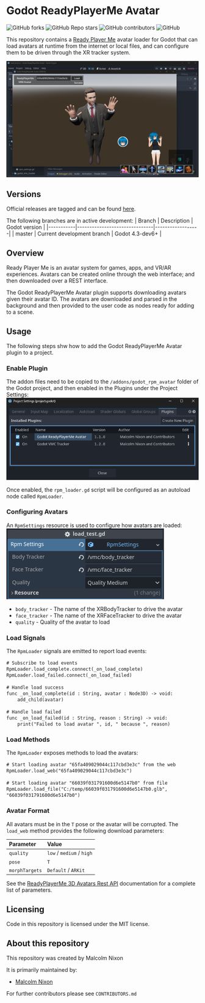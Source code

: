 # Godot ReadyPlayerMe Avatar

![GitHub forks](https://img.shields.io/github/forks/Malcolmnixon/GodotReadyPlayerMeAvatar?style=plastic)
![GitHub Repo stars](https://img.shields.io/github/stars/Malcolmnixon/GodotReadyPlayerMeAvatar?style=plastic)
![GitHub contributors](https://img.shields.io/github/contributors/Malcolmnixon/GodotReadyPlayerMeAvatar?style=plastic)
![GitHub](https://img.shields.io/github/license/Malcolmnixon/GodotReadyPlayerMeAvatar?style=plastic)

This repository contains a [Ready Player Me](https://readyplayer.me/) avatar
loader for Godot that can load avatars at runtime from the internet or local
files, and can configure them to be driven through the XR tracker system.

![Avatar Demo](/docs/avatar_demo.png)

## Versions

Official releases are tagged and can be found [here](https://github.com/Malcolmnixon/GodotXRAxisStudioTracker/releases).

The following branches are in active development:
|  Branch   |  Description                  |  Godot version   |
|-----------|-------------------------------|------------------|
|  master   | Current development branch    |  Godot 4.3-dev6+ |

## Overview

Ready Player Me is an avatar system for games, apps, and VR/AR experiences.
Avatars can be created online through the web interface; and then downloaded
over a REST interface.

The Godot ReadyPlayerMe Avatar plugin supports downloading avatars given
their avatar ID. The avatars are downloaded and parsed in the background
and then provided to the user code as nodes ready for adding to a scene.

## Usage

The following steps shw how to add the Godot ReadyPlayerMe Avatar plugin to a
project.

### Enable Plugin

The addon files need to be copied to the `/addons/godot_rpm_avatar` folder of
the Godot project, and then enabled in the Plugins under the Project Settings:
![Enable Plugin](/docs/enable_plugin.png)

Once enabled, the `rpm_loader.gd` script will be configured as an autoload
node called `RpmLoader`.

### Configuring Avatars

An `RpmSettings` resource is used to configure how avatars are loaded:
![RPM Settings](/docs/rpm_settings.png)
* `body_tracker` - The name of the XRBodyTracker to drive the avatar
* `face_tracker` - The name of the XRFaceTracker to drive the avatar
* `quality` - Quality of the avatar to load

### Load Signals

The `RpmLoader` signals are emitted to report load events:
```gdscript
# Subscribe to load events
RpmLoader.load_complete.connect(_on_load_complete)
RpmLoader.load_failed.connect(_on_load_failed)

# Handle load success
func _on_load_complete(id : String, avatar : Node3D) -> void:
    add_child(avatar)

# Handle load failed
func _on_load_failed(id : String, reason : String) -> void:
    print("Failed to load avatar ", id, " because ", reason)
```

### Load Methods

The `RpmLoader` exposes methods to load the avatars:
```gdscript
# Start loading avatar "65fa409029044c117cbd3e3c" from the web
RpmLoader.load_web("65fa409029044c117cbd3e3c")

# Start loading avatar "66039f031791600d6e5147b0" from file
RpmLoader.load_file("C:/temp/66039f031791600d6e5147b0.glb", "66039f031791600d6e5147b0")
```

### Avatar Format

All avatars must be in the `T` pose or the avatar will be corrupted. The `load_web` method provides the following download parameters:

| Parameter | Value |
| :---- | :---- |
| `quality` | `low` / `medium` / `high` |
| `pose` | `T` |
| `morphTargets` | `Default` / `ARKit` |

See the [ReadyPlayerMe 3D Avatars Rest API](https://docs.readyplayer.me/ready-player-me/api-reference/rest-api/avatars/get-3d-avatars) documentation for a complete list of parameters.

## Licensing

Code in this repository is licensed under the MIT license.

## About this repository

This repository was created by Malcolm Nixon

It is primarily maintained by:
- [Malcolm Nixon](https://github.com/Malcolmnixon/)

For further contributors please see `CONTRIBUTORS.md`

